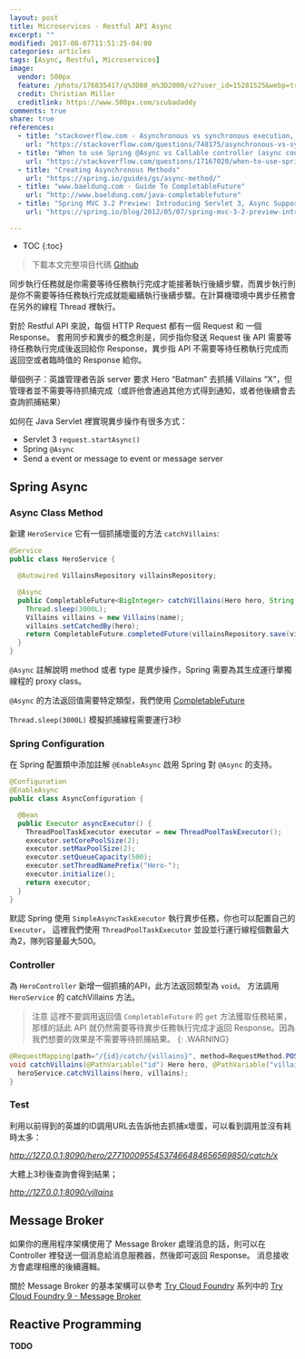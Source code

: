 ```yaml
---
layout: post
title: Microservices - Restful API Async
excerpt: ""
modified: 2017-08-07T11:51:25-04:00
categories: articles
tags: [Async, Restful, Microservices]
image:
  vendor: 500px
  feature: /photo/176835417/q%3D80_m%3D2000/v2?user_id=15281525&webp=true&sig=06a73673c12986c27045bbe9248e9f4573452631ae9f44bea96e870ec27a365b
  credit: Christian Miller
  creditlink: https://www.500px.com/scubadaddy
comments: true
share: true
references:
  - title: "stackoverflow.com - Asynchronous vs synchronous execution, what does it really mean?"
    url: "https://stackoverflow.com/questions/748175/asynchronous-vs-synchronous-execution-what-does-it-really-mean"
  - title: "When to use Spring @Async vs Callable controller (async controller, servlet 3)"
    url: "https://stackoverflow.com/questions/17167020/when-to-use-spring-async-vs-callable-controller-async-controller-servlet-3"
  - title: "Creating Asynchronous Methods"
    url: "https://spring.io/guides/gs/async-method/"
  - title: "www.baeldung.com - Guide To CompletableFuture"
    url: "http://www.baeldung.com/java-completablefuture"
  - title: "Spring MVC 3.2 Preview: Introducing Servlet 3, Async Support"
    url: "https://spring.io/blog/2012/05/07/spring-mvc-3-2-preview-introducing-servlet-3-async-support"

---
```


* TOC
{:toc}

> 下載本文完整項目代碼 [Github](https://github.com/tiven-wang/try-cf/tree/spring-async)

同步執行任務就是你需要等待任務執行完成才能接著執行後續步驟，而異步執行則是你不需要等待任務執行完成就能繼續執行後續步驟。在計算機環境中異步任務會在另外的線程 Thread 裡執行。

對於 Restful API 來說，每個 HTTP Request 都有一個 Request 和 一個 Response。 套用同步和異步的概念則是，同步指你發送 Request 後 API 需要等待任務執行完成後返回給你 Response，異步指 API 不需要等待任務執行完成而返回空或者臨時值的 Response 給你。

舉個例子：英雄管理者告訴 server 要求 Hero “Batman” 去抓捕 Villains “X”，但管理者並不需要等待抓捕完成（或許他會通過其他方式得到通知，或者他後續會去查詢抓捕結果）

如何在 Java Servlet 裡實現異步操作有很多方式：

* Servlet 3 `request.startAsync()`
* Spring `@Async`
* Send a event or message to event or message server

## Spring Async

### Async Class Method

新建 `HeroService` 它有一個抓捕壞蛋的方法 `catchVillains`:

```java
@Service
public class HeroService {

  @Autowired VillainsRepository villainsRepository;

  @Async
  public CompletableFuture<BigInteger> catchVillains(Hero hero, String name) throws InterruptedException {
    Thread.sleep(3000L);
    Villains villains = new Villains(name);
    villains.setCatchedBy(hero);
    return CompletableFuture.completedFuture(villainsRepository.save(villains).getId());
  }
}
```

`@Async` 註解說明 method 或者 type 是異步操作，Spring 需要為其生成運行單獨線程的 proxy class。

`@Async` 的方法返回值需要特定類型，我們使用 [CompletableFuture][CompletableFuture]

`Thread.sleep(3000L)` 模擬抓捕線程需要運行3秒

### Spring Configuration

在 Spring 配置類中添加註解 `@EnableAsync` 啟用 Spring 對 `@Async` 的支持。

```java
@Configuration
@EnableAsync
public class AsyncConfiguration {

  @Bean
  public Executor asyncExecutor() {
    ThreadPoolTaskExecutor executor = new ThreadPoolTaskExecutor();
    executor.setCorePoolSize(2);
    executor.setMaxPoolSize(2);
    executor.setQueueCapacity(500);
    executor.setThreadNamePrefix("Hero-");
    executor.initialize();
    return executor;
  }
}
```

默認 Spring 使用 `SimpleAsyncTaskExecutor` 執行異步任務，你也可以配置自己的 `Executor`，
這裡我們使用 `ThreadPoolTaskExecutor` 並設並行運行線程個數最大為2，隊列容量最大500。

### Controller

為 `HeroController` 新增一個抓捕的API，此方法返回類型為 `void`。
方法調用 `HeroService` 的 catchVillains 方法。

> 注意 這裡不要調用返回值 `CompletableFuture` 的 `get` 方法獲取任務結果，那樣的話此 API 就仍然需要等待異步任務執行完成才返回 Response。因為我們想要的效果是不需要等待抓捕結果。
{: .WARNING}

```java
@RequestMapping(path="/{id}/catch/{villains}", method=RequestMethod.POST)
void catchVillains(@PathVariable("id") Hero hero, @PathVariable("villains") String villains) throws InterruptedException {
  heroService.catchVillains(hero, villains);
}
```

### Test

利用以前得到的英雄的ID調用URL去告訴他去抓捕x壞蛋，可以看到調用並沒有耗時太多：

*http://127.0.0.1:8090/hero/27710009554537466484656569850/catch/x*

大體上3秒後查詢會得到結果；

*http://127.0.0.1:8090/villains*

## Message Broker

如果你的應用程序架構使用了 Message Broker 處理消息的話，則可以在 Controller 裡發送一個消息給消息服務器，然後即可返回 Response。
消息接收方會處理相應的後續邏輯。

關於 Message Broker 的基本架構可以參考 [Try Cloud Foundry](/series/try-cloudfoundry) 系列中的 [Try Cloud Foundry 9 - Message Broker](/articles/try-cf-9-message-broker/)

## Reactive Programming

**TODO**

[CompletableFuture]:http://www.baeldung.com/java-completablefuture
